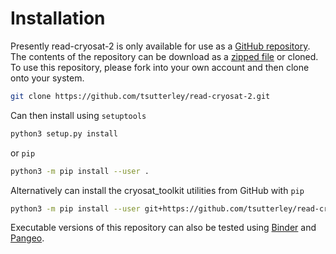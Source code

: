 Installation
============

Presently read-cryosat-2 is only available for use as a [GitHub repository](https://github.com/tsutterley/read-cryosat-2).
The contents of the repository can be download as a [zipped file](https://github.com/tsutterley/read-cryosat-2/archive/master.zip)  or cloned.
To use this repository, please fork into your own account and then clone onto your system.  
```bash
git clone https://github.com/tsutterley/read-cryosat-2.git
```
Can then install using `setuptools`
```bash
python3 setup.py install
```
or `pip`
```bash
python3 -m pip install --user .
```

Alternatively can install the cryosat_toolkit utilities from GitHub with `pip`
```bash
python3 -m pip install --user git+https://github.com/tsutterley/read-cryosat-2.git
```

Executable versions of this repository can also be tested using [Binder](https://mybinder.org/v2/gh/tsutterley/read-cryosat-2/master) and [Pangeo](https://binder.pangeo.io/v2/gh/tsutterley/read-cryosat-2/master).
